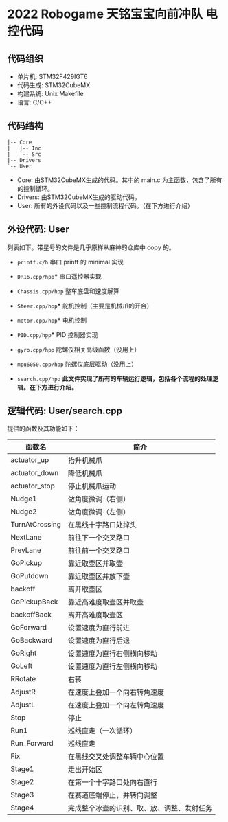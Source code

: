 # 2022 Robogame 天铭宝宝向前冲队 电控代码

## 代码组织

- 单片机: STM32F429IGT6
- 代码生成: STM32CubeMX
- 构建系统: Unix Makefile
- 语言: C/C++



## 代码结构

```text
|-- Core
|   |-- Inc
|   `-- Src
|-- Drivers
`-- User
```

- Core: 由STM32CubeMX生成的代码。其中的 main.c 为主函数，包含了所有的控制循环。
- Drivers: 由STM32CubeMX生成的驱动代码。
- User: 所有的外设代码以及一些控制流程代码。（在下方进行介绍）



## 外设代码: User

列表如下。带星号的文件是几乎原样从麻神的仓库中 copy 的。

- `printf.c/h` 串口 printf 的 minimal 实现
- `DR16.cpp/hpp`**\*** 串口遥控器实现



- `Chassis.cpp/hpp` 整车底盘和速度解算
- `Steer.cpp/hpp`**\*** 舵机控制（主要是机械爪的开合）
- `motor.cpp/hpp`**\*** 电机控制
- `PID.cpp/hpp`**\*** PID 控制器实现



- `gyro.cpp/hpp` 陀螺仪相关高级函数（没用上）
- `mpu6050.cpp/hpp` 陀螺仪底层驱动（没用上）



- `search.cpp/hpp` **此文件实现了所有的车辆运行逻辑，包括各个流程的处理逻辑。在下方进行介绍。**



## 逻辑代码: User/search.cpp

提供的函数及其功能如下：

| 函数名         | 简介                                       |
| -------------- | ------------------------------------------ |
| actuator_up    | 抬升机械爪                                 |
| actuator_down  | 降低机械爪                                 |
| actuator_stop  | 停止机械爪运动                             |
| Nudge1         | 做角度微调（右侧）                         |
| Nudge2         | 做角度微调（左侧）                         |
| TurnAtCrossing | 在黑线十字路口处掉头                       |
| NextLane       | 前往下一个交叉路口                         |
| PrevLane       | 前往前一个交叉路口                         |
| GoPickup       | 靠近取壶区并取壶                           |
| GoPutdown      | 靠近取壶区并放下壶                         |
| backoff        | 离开取壶区                                 |
| GoPickupBack   | 靠近高难度取壶区并取壶                     |
| backoffBack    | 离开高难度取壶区                           |
| GoForward      | 设置速度为直行前进                         |
| GoBackward     | 设置速度为直行后退                         |
| GoRight        | 设置速度为直行右侧横向移动                 |
| GoLeft         | 设置速度为直行左侧横向移动                 |
| RRotate        | 右转                                       |
| AdjustR        | 在速度上叠加一个向右转角速度               |
| AdjustL        | 在速度上叠加一个向左转角速度               |
| Stop           | 停止                                       |
| Run1           | 巡线直走（一次循环）                       |
| Run_Forward    | 巡线直走                                   |
| Fix            | 在黑线交叉处调整车辆中心位置               |
| Stage1         | 走出开始区                                 |
| Stage2         | 在第一个十字路口处向右直行                 |
| Stage3         | 在赛道底端停止，并转向调整                 |
| Stage4         | 完成整个冰壶的识别、取、放、调整、发射任务 |